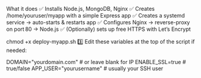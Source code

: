What it does
✅ Installs Node.js, MongoDB, Nginx
✅ Creates /home/youruser/myapp with a simple Express app
✅ Creates a systemd service → auto-starts & restarts app
✅ Configures Nginx → reverse-proxy on port 80 → Node.js
✅ (Optionally) sets up free HTTPS with Let’s Encrypt

chmod +x deploy-myapp.sh
3️⃣ Edit these variables at the top of the script if needed:

DOMAIN="yourdomain.com"      # or leave blank for IP
ENABLE_SSL=true              # true/false
APP_USER="yourusername"      # usually your SSH user
